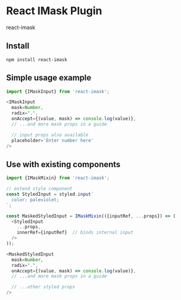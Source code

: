 # React IMask Plugin
react-imask

## Install
`npm install react-imask`

## Simple usage example
```javascript
import {IMaskInput} from 'react-imask';

<IMaskInput
  mask=Number,
  radix=".",
  onAccept={(value, mask) => console.log(value)},
  // ...and more mask props in a guide

  // input props also available
  placeholder='Enter number here'
/>
```

## Use with existing components
```javascript
import {IMaskMixin} from 'react-imask';

// extend style component
const StyledInput = styled.input`
  color: paleviolet;
`;

const MaskedStyledInput = IMaskMixin(({inputRef, ...props}) => (
  <StyledInput
    ...props,
    innerRef={inputRef}  // binds internal input
  />
));

<MaskedStyledInput
  mask=Number,
  radix=".",
  onAccept={(value, mask) => console.log(value)},
  // ...and more mask props in a guide

  // ...other styled props
/>
```
